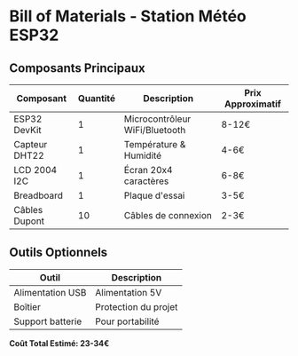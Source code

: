 # Bill of Materials - Station Météo ESP32

## Composants Principaux

| Composant     | Quantité | Description                    | Prix Approximatif |
| ------------- | -------- | ------------------------------ | ----------------- |
| ESP32 DevKit  | 1        | Microcontrôleur WiFi/Bluetooth | 8-12€             |
| Capteur DHT22 | 1        | Température & Humidité         | 4-6€              |
| LCD 2004 I2C  | 1        | Écran 20x4 caractères          | 6-8€              |
| Breadboard    | 1        | Plaque d'essai                 | 3-5€              |
| Câbles Dupont | 10       | Câbles de connexion            | 2-3€              |

## Outils Optionnels

| Outil            | Description          |
| ---------------- | -------------------- |
| Alimentation USB | Alimentation 5V      |
| Boîtier          | Protection du projet |
| Support batterie | Pour portabilité     |

**Coût Total Estimé: 23-34€**
